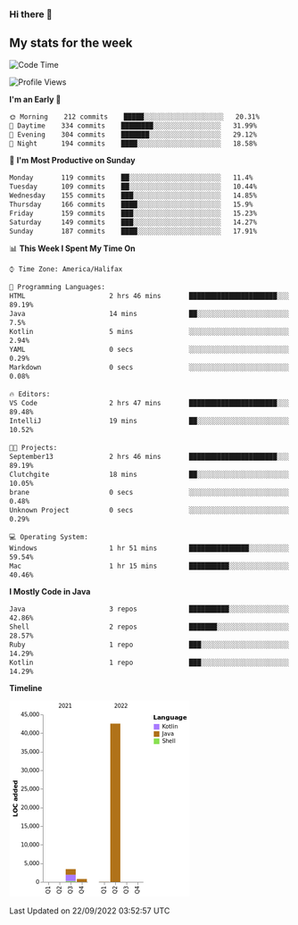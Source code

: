 ### Hi there 👋

## My stats for the week
<!--START_SECTION:waka-->
![Code Time](http://img.shields.io/badge/Code%20Time-396%20hrs%2023%20mins-blue)

![Profile Views](http://img.shields.io/badge/Profile%20Views-0-blue)

**I'm an Early 🐤** 

```text
🌞 Morning    212 commits    █████░░░░░░░░░░░░░░░░░░░░   20.31% 
🌆 Daytime    334 commits    ████████░░░░░░░░░░░░░░░░░   31.99% 
🌃 Evening    304 commits    ███████░░░░░░░░░░░░░░░░░░   29.12% 
🌙 Night      194 commits    ████░░░░░░░░░░░░░░░░░░░░░   18.58%

```
📅 **I'm Most Productive on Sunday** 

```text
Monday       119 commits    ██░░░░░░░░░░░░░░░░░░░░░░░   11.4% 
Tuesday      109 commits    ██░░░░░░░░░░░░░░░░░░░░░░░   10.44% 
Wednesday    155 commits    ███░░░░░░░░░░░░░░░░░░░░░░   14.85% 
Thursday     166 commits    ████░░░░░░░░░░░░░░░░░░░░░   15.9% 
Friday       159 commits    ███░░░░░░░░░░░░░░░░░░░░░░   15.23% 
Saturday     149 commits    ███░░░░░░░░░░░░░░░░░░░░░░   14.27% 
Sunday       187 commits    ████░░░░░░░░░░░░░░░░░░░░░   17.91%

```


📊 **This Week I Spent My Time On** 

```text
⌚︎ Time Zone: America/Halifax

💬 Programming Languages: 
HTML                     2 hrs 46 mins       ██████████████████████░░░   89.19% 
Java                     14 mins             ██░░░░░░░░░░░░░░░░░░░░░░░   7.5% 
Kotlin                   5 mins              ░░░░░░░░░░░░░░░░░░░░░░░░░   2.94% 
YAML                     0 secs              ░░░░░░░░░░░░░░░░░░░░░░░░░   0.29% 
Markdown                 0 secs              ░░░░░░░░░░░░░░░░░░░░░░░░░   0.08%

🔥 Editors: 
VS Code                  2 hrs 47 mins       ██████████████████████░░░   89.48% 
IntelliJ                 19 mins             ██░░░░░░░░░░░░░░░░░░░░░░░   10.52%

🐱‍💻 Projects: 
September13              2 hrs 46 mins       ██████████████████████░░░   89.19% 
Clutchgite               18 mins             ██░░░░░░░░░░░░░░░░░░░░░░░   10.05% 
brane                    0 secs              ░░░░░░░░░░░░░░░░░░░░░░░░░   0.48% 
Unknown Project          0 secs              ░░░░░░░░░░░░░░░░░░░░░░░░░   0.29%

💻 Operating System: 
Windows                  1 hr 51 mins        ███████████████░░░░░░░░░░   59.54% 
Mac                      1 hr 15 mins        ██████████░░░░░░░░░░░░░░░   40.46%

```

**I Mostly Code in Java** 

```text
Java                     3 repos             ██████████░░░░░░░░░░░░░░░   42.86% 
Shell                    2 repos             ███████░░░░░░░░░░░░░░░░░░   28.57% 
Ruby                     1 repo              ███░░░░░░░░░░░░░░░░░░░░░░   14.29% 
Kotlin                   1 repo              ███░░░░░░░░░░░░░░░░░░░░░░   14.29%

```


**Timeline**

![Chart not found](https://raw.githubusercontent.com/lyndseyy/lyndseyy/main/charts/bar_graph.png) 


 Last Updated on 22/09/2022 03:52:57 UTC
<!--END_SECTION:waka-->